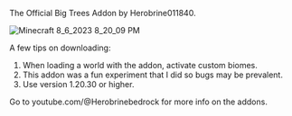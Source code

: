 The Official Big Trees Addon by Herobrine011840.

![Minecraft 8_6_2023 8_20_09 PM](https://github.com/Herobrine011840/Big-Trees-Addon-for-Minecraft-Bedrock/assets/139717119/81570614-3cab-4ecd-8aa3-d3b3e2dfb061)

A few tips on downloading:
1. When loading a world with the addon, activate custom biomes.
2. This addon was a fun experiment that I did so bugs may be prevalent.
3. Use version 1.20.30 or higher.

Go to youtube.com/@Herobrinebedrock for more info on the addons.
